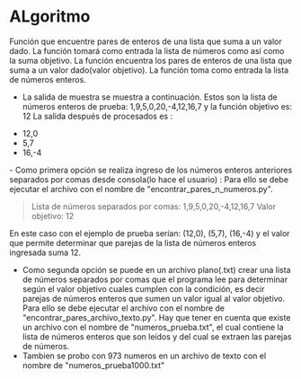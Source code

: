 # ALgoritmo
Función que encuentre pares de enteros de una lista que suma a un valor dado. La función tomará como entrada la lista de números como así como la suma objetivo.
La función encuentra los pares de enteros de una lista que suma a un valor dado(valor objetivo). La función toma como entrada la lista de números enteros.
​
- La salida de muestra se muestra a continuación.
Estos son la lista de números enteros de prueba: 1,9,5,0,20,-4,12,16,7 y la función objetivo es: 12
​La salida después de procesados es :
+ 12,0
+ 5,7
+ 16,-4

​- Como primera opción se realiza ingreso de los números enteros anteriores separados por comas desde consola(lo hace el usuario) :
Para ello se debe ejecutar el archivo con el nombre de "encontrar_pares_n_numeros.py".

>Lista de números separados por comas:  1,9,5,0,20,-4,12,16,7
> Valor objetivo: 12 

En este caso con el ejemplo de prueba serían: (12,0), (5,7), (16,-4) y el valor que permite determinar que parejas de la lista de números enteros ingresada suma 12. 

- Como segunda opción se puede en un archivo plano(.txt) crear una lista de números separados por comas que el programa lee para determinar según el valor objetivo cuales cumplen con la condición, es decir parejas de números enteros que sumen un valor igual al valor objetivo.  
Para ello se debe ejecutar el archivo con el nombre de "encontrar_pares_archivo_texto.py". Hay que tener en cuenta que existe un archivo con el nombre de "numeros_prueba.txt", el cual contiene la lista de números enteros que son leídos y del cual se extraen las parejas de números.
- Tambien se probo con  973 numeros  en un archivo  de texto  con el nombre de  "numeros_prueba1000.txt"
